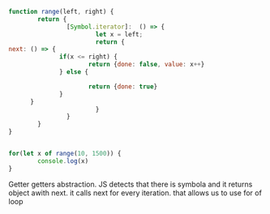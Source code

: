 ```js
function range(left, right) {
		return {
				[Symbol.iterator]:  () => {
						let x = left;
						return {
next: () => {
			  if(x <= right) {
					  return {done: false, value: x++}
			  } else {

					  return {done: true}
			  }
	  }
						}
				}
		}
}


for(let x of range(10, 1500)) {
		console.log(x)
}

```

Getter getters abstraction. JS detects that there is symbola and it returns object awith next. it calls next for every iteration. that allows us to use for of loop

